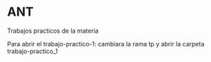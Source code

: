# ANT
Trabajos practicos de la materia

<p>Para abrir el trabajo-practico-1:
cambiara la rama tp y abrir la carpeta trabajo-practico_1</p>
